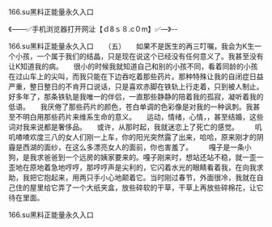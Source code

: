 166.su黑料正能量永久入口

《——✅手机浏览器打开网沚【ｄ8ｓ８.c０m】✅—》--

166.su黑料正能量永久入口　　（五）　　如果不是医生的再三叮嘱，我会为K生一个小孩，一个属于我们的结晶，只是现在说这个已经没有任何意义了。我甚至没有让K知道我的病。　　很小的时候我就知道自己和别的小孩不同，看着同龄的小孩在过山车上的尖叫，而我只能在下边吞吃着那些药片。那种特殊让我的自闭症日益严重，整日整日的不肯开口说话，只是喜欢赤脚在铁轨上行走着，只到被人制止。　　好多年了，那条铁轨是我唯一的伴侣，一直那些静静的陪着我的孤寂，凝听着我的低语。　　我厌倦了那些药片的颜色，苍白单调的色彩像是对我的一种讽刺。我甚至不明白用那些药片来维系生命的意义。　　运动，情绪，心情，，甚至结婚，这些词对我来说都是奢侈品。　　或许，从那时起，我就迷恋上了死亡的感觉。
　　叽叽喳喳欢度三八的女人们刚一上车，你的阳光突然露了出来，哈哈，原来刚才的阴霾是西湖的面纱，在这么多漂亮女人的面前，你也害羞了。
　　嘎子是一条小狗，是我求爸爸到一个远房的姨家要来的。嘎子刚来时，想站还站不稳，就一歪一歪地在原地着急地哼哼，那哼哼声是尖利的，它闪着水光的眼睛看着我，在向我求助，我把它抱起来，用两只手小心地颠着它。当时刚过春节，外面很冷，我就在自己住的屋里给它弄了一个大纸夹盒，放些碎软的干草，干草上再放些碎棉花，让它待在里面。





166.su黑料正能量永久入口
